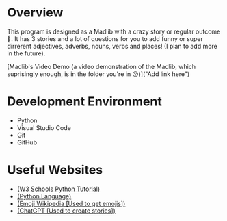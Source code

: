 # Overview

This program is designed as a Madlib with a crazy story or regular outcome 📜. It has 3 stories and a lot of questions for you to add funny or super dirrerent adjectives, adverbs, nouns, verbs and places! (I plan to add more in the future).

[Madlib's Video Demo (a video demonstration of the Madlib, which suprisingly enough, is in the folder you're in 😮)]("Add link here")

# Development Environment

* Python
* Visual Studio Code
* Git
* GitHub

# Useful Websites

* [(W3 Schools Python Tutorial)]("https://www.w3schools.com/python/")
* [(Python Language)]("https://www.python.org/")
* [(Emoji Wikipedia [Used to get emojis])]("https://emojipedia.org/")
* [(ChatGPT [Used to create stories])]("https://chat.openai.com")
